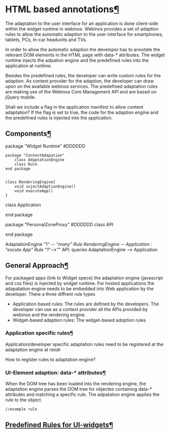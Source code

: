 HTML based annotations[¶](#HTML-based-annotations)
==================================================

The adaptation to the user interface for an application is done
client-side within the widget runtime in webinos. Webinos provides a set
of adaption rules to allow the automatic adaption to the user interface
for smartphones, tablets, PCs, in-car headunits and TVs.

In order to allow the automatic adaption the developer has to annotate
the relevant DOM elements in the HTML page with data-\* attributes. The
widget runtime injects the adpation engine and the predefined rules into
the application at runtime.

Besides the predefined rules, the developer can write custom rules for
the adaption. As context provider for the adaption, the developer can
draw upon on the available webinos services. The predefined adaptation
rules are making use of the Webinos Core Management API and are based on
jQuery mobile.

Shall we include a flag in the application manifest to allow content
adaptation? If the flag is set to true, the code for the adaption engine
and the predefined rules is injected into the application.

Components[¶](#Components)
--------------------------

<div class="uml">package "Widget Runtime" #DDDDDD

	package "ContentAdapation"
		class AdaptationEngine
		class Rule
	end package


	class RenderingEngine{
		void injectAdaptionEngine()
		void executeApp()
	}
  class Application

end package

package "PersonalZoneProxy" #DDDDDD
	class API

end package

AdaptationEngine "1" *-- "many" Rule
RenderingEngine -- Application : "excute App"
Rule "1"-->"*" API:  queries
AdaptationEngine -->  Application </div>

General Approach[¶](#General-Approach)
--------------------------------------

For packaged apps (link to Widget spece) the adaptation engine
(javascript and css files) is injected by widget runtime. For hosted
applications the adapatation engine needs to be embedded into Web
application by the developer. There a three diffrent rule types

-   Application based rules: The rules are defined by the developers.
    The developer can use as a context provider all the APIs provided by
    webinos and the rendering engine.
-   Widget-based adaption rules: The widget-based adoption rules

### Application specific rules[¶](#Application-specific-rules)

Application/developer specific adaptation rules need to be registered at
the adaptation engine at rendr

How to register rules to adaptation engine?

### UI-Element adaption: data-\* attributes[¶](#UI-Element-adaption-data--attributes)

When the DOM tree has been loaded into the rendering engine, the
adaptation engine parses the DOM tree for objectes containing data-\*
attributes and matching a specific rule. The adpatation engine applies
the rule to the object.

    //example rule

[Predefined Rules for UI-widgets](.html)[¶](#Predefined-Rules-for-UI-widgets)
-----------------------------------------------------------------------------
